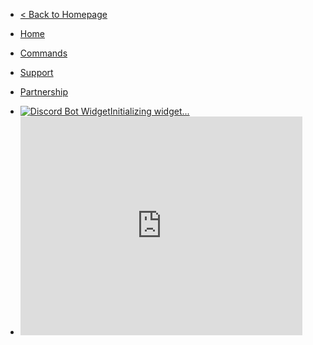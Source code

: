 <!-- docs/_sidebar.md -->

* <a href="//rem-official.github.io">&lt; Back to Homepage</a>
* [Home](/)
* [Commands](commands.md)
* [Support](support.md)
* [Partnership](partnership.md)

* <div id="bot-widget"><a href="https://discordbots.org/bot/413385786344472576" target="noopener"><img src="https://discordbots.org/api/widget/413385786344472576.svg" alt="Discord Bot Widget" />Initializing widget...</a></div>

* <iframe src="https://discordapp.com/widget?id=413385893542494220&theme=dark" width="94%" height="350" allowtransparency="true" frameborder="0"></iframe>